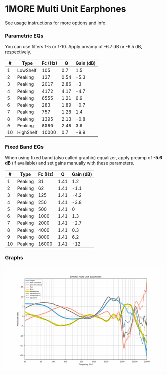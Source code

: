 # 1MORE Multi Unit Earphones
See [usage instructions](https://github.com/jaakkopasanen/AutoEq#usage) for more options and info.

### Parametric EQs
You can use filters 1-5 or 1-10. Apply preamp of -6.7 dB or -6.5 dB, respectively.

|   # | Type      |   Fc (Hz) |    Q |   Gain (dB) |
|-----|-----------|-----------|------|-------------|
|   1 | LowShelf  |       105 | 0.7  |         1.5 |
|   2 | Peaking   |       137 | 0.54 |        -5.3 |
|   3 | Peaking   |      2017 | 2.86 |        -3   |
|   4 | Peaking   |      4172 | 4.17 |        -4.7 |
|   5 | Peaking   |      6555 | 1.21 |         6.9 |
|   6 | Peaking   |       283 | 1.89 |        -0.7 |
|   7 | Peaking   |       757 | 1.28 |         1.4 |
|   8 | Peaking   |      1395 | 2.13 |        -0.8 |
|   9 | Peaking   |      8586 | 2.48 |         3.9 |
|  10 | HighShelf |     10000 | 0.7  |        -9.9 |

### Fixed Band EQs
When using fixed band (also called graphic) equalizer, apply preamp of **-5.6 dB** (if available) and set gains manually with these parameters.

|   # | Type    |   Fc (Hz) |    Q |   Gain (dB) |
|-----|---------|-----------|------|-------------|
|   1 | Peaking |        31 | 1.41 |         1.2 |
|   2 | Peaking |        62 | 1.41 |        -1.1 |
|   3 | Peaking |       125 | 1.41 |        -4.2 |
|   4 | Peaking |       250 | 1.41 |        -3.8 |
|   5 | Peaking |       500 | 1.41 |         0   |
|   6 | Peaking |      1000 | 1.41 |         1.3 |
|   7 | Peaking |      2000 | 1.41 |        -2.7 |
|   8 | Peaking |      4000 | 1.41 |         0.3 |
|   9 | Peaking |      8000 | 1.41 |         6.2 |
|  10 | Peaking |     16000 | 1.41 |       -12   |

### Graphs
![](./1MORE%20Multi%20Unit%20Earphones.png)
